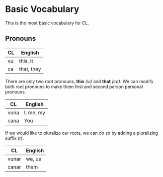 # Basic Vocabulary

This is the most basic vocabulary for CL.

## Pronouns

| CL | English    |
|----|------------|
| vu | this, it   |
| ca | that, they |

There are only two root pronouns, **this** *(vi)* and **that** *(ca)*. We can modify both root pronouns to make them first and second person personal pronouns.

| CL | English    |
|----|------------|
| vuna | I, me, my|
| cana | You      |

If we would like to pluralize our roots, we can do so by adding a pluralizing suffix (r).

| CL | English    |
|----|------------|
| vunar | we, us  |
| canar | them    |

